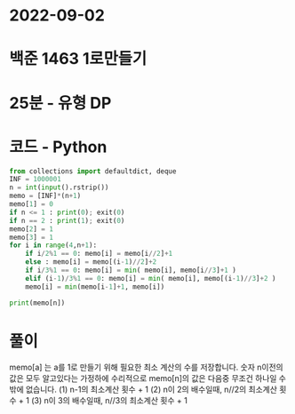 # 2022-09-02

# 백준 1463 1로만들기

# 25분 - 유형 DP

# 코드 - Python

```python
from collections import defaultdict, deque
INF = 1000001
n = int(input().rstrip())
memo = [INF]*(n+1)
memo[1] = 0
if n <= 1 : print(0); exit(0)
if n == 2 : print(1); exit(0)
memo[2] = 1
memo[3] = 1
for i in range(4,n+1):
    if i/2%1 == 0: memo[i] = memo[i//2]+1
    else : memo[i] = memo[(i-1)//2]+2
    if i/3%1 == 0: memo[i] = min( memo[i], memo[i//3]+1 )
    elif (i-1)/3%1 == 0: memo[i] = min( memo[i], memo[(i-1)//3]+2 )
    memo[i] = min(memo[i-1]+1, memo[i])

print(memo[n])

```

# 풀이

memo[a] 는 a를 1로 만들기 위해 필요한 최소 계산의 수를 저장합니다.
숫자 n이전의 값은 모두 알고있다는 가정하에
수리적으로 memo[n]의 값은 다음중 무조건 하나일 수 밖에 없습니다.
(1) n-1의 최소계산 횟수 + 1
(2) n이 2의 배수일때, n//2의 최소계산 횟수 + 1
(3) n이 3의 배수일때, n//3의 최소계산 횟수 + 1
